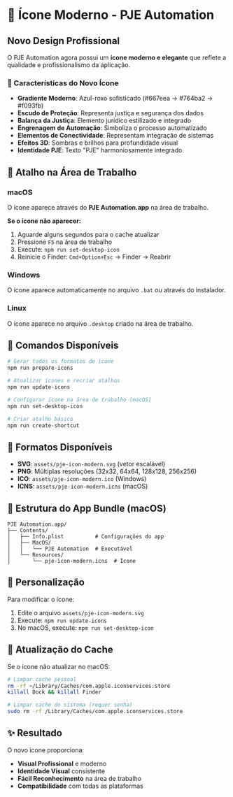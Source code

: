 # 🎨 Ícone Moderno - PJE Automation

## Novo Design Profissional

O PJE Automation agora possui um **ícone moderno e elegante** que reflete a qualidade e profissionalismo da aplicação.

### 🎯 Características do Novo Ícone

- **Gradiente Moderno**: Azul-roxo sofisticado (#667eea → #764ba2 → #f093fb)
- **Escudo de Proteção**: Representa justiça e segurança dos dados
- **Balança da Justiça**: Elemento jurídico estilizado e integrado
- **Engrenagem de Automação**: Simboliza o processo automatizado
- **Elementos de Conectividade**: Representam integração de sistemas
- **Efeitos 3D**: Sombras e brilhos para profundidade visual
- **Identidade PJE**: Texto "PJE" harmoniosamente integrado

## 📱 Atalho na Área de Trabalho

### macOS
O ícone aparece através do **PJE Automation.app** na área de trabalho.

**Se o ícone não aparecer:**
1. Aguarde alguns segundos para o cache atualizar
2. Pressione `F5` na área de trabalho
3. Execute: `npm run set-desktop-icon`
4. Reinicie o Finder: `Cmd+Option+Esc` → Finder → Reabrir

### Windows
O ícone aparece automaticamente no arquivo `.bat` ou através do instalador.

### Linux
O ícone aparece no arquivo `.desktop` criado na área de trabalho.

## 🔧 Comandos Disponíveis

```bash
# Gerar todos os formatos de ícone
npm run prepare-icons

# Atualizar ícones e recriar atalhos
npm run update-icons

# Configurar ícone na área de trabalho (macOS)
npm run set-desktop-icon

# Criar atalho básico
npm run create-shortcut
```

## 📁 Formatos Disponíveis

- **SVG**: `assets/pje-icon-modern.svg` (vetor escalável)
- **PNG**: Múltiplas resoluções (32x32, 64x64, 128x128, 256x256)
- **ICO**: `assets/pje-icon-modern.ico` (Windows)
- **ICNS**: `assets/pje-icon-modern.icns` (macOS)

## 🚀 Estrutura do App Bundle (macOS)

```
PJE Automation.app/
├── Contents/
│   ├── Info.plist          # Configurações do app
│   ├── MacOS/
│   │   └── PJE Automation  # Executável
│   └── Resources/
│       └── pje-icon-modern.icns  # Ícone
```

## 🎨 Personalização

Para modificar o ícone:

1. Edite o arquivo `assets/pje-icon-modern.svg`
2. Execute: `npm run update-icons`
3. No macOS, execute: `npm run set-desktop-icon`

## 🔄 Atualização do Cache

Se o ícone não atualizar no macOS:

```bash
# Limpar cache pessoal
rm -rf ~/Library/Caches/com.apple.iconservices.store
killall Dock && killall Finder

# Limpar cache do sistema (requer senha)
sudo rm -rf /Library/Caches/com.apple.iconservices.store
```

## ✨ Resultado

O novo ícone proporciona:
- **Visual Profissional** e moderno
- **Identidade Visual** consistente
- **Fácil Reconhecimento** na área de trabalho
- **Compatibilidade** com todas as plataformas